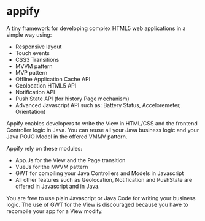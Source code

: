 # appify
A tiny framework for developing complex HTML5 web applications in a simple way using:
 - Responsive layout
 - Touch events
 - CSS3 Transitions
 - MVVM pattern
 - MVP pattern
 - Offline Application Cache API
 - Geolocation HTML5 API
 - Notification API
 - Push State API (for history Page mechanism)
 - Advanced Javascript API such as: Battery Status, Acceloremeter, Orientation)
 
 Appify enables developers to write the View in HTML/CSS and the frontend Controller logic in Java.
 You can reuse all your Java business logic and your Java POJO Model in the offered VMMV pattern.
 
 Appify rely on these modules:
  - App.Js for the View and the Page transition
  - VueJs for the MVVM pattern
  - GWT for compiling your Java Controllers and Models in Javascript
  - All other features such as Geolocation, Notification and PushState are offered in Javascript and in Java.
  
  You are free to use plain Javascript or Java Code for writing your business logic.
  The use of GWT for the View is discouraged because you have to recompile your app for a View modify.
  
  
